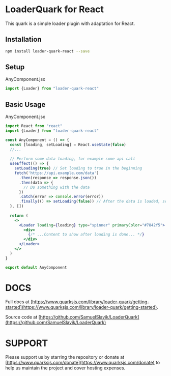 # LoaderQuark for React

This quark is a simple loader plugin with adaptation for React.

## Installation

```sh
npm install loader-quark-react --save
```

## Setup
AnyComponent.jsx
```js
import {Loader} from "loader-quark-react"
```

## Basic Usage
AnyComponent.jsx
```jsx
import React from "react"
import {Loader} from "loader-quark-react"

const AnyComponent = () => {
  const [loading, setLoading] = React.useState(false)
  //...
  
  // Perform some data loading, for example some api call
  useEffect(() => {
    setLoading(true) // Set loading to true in the beginning
    fetch('https://api.example.com/data')
      .then(response => response.json())
      .then(data => {
        // Do something with the data
      })
      .catch(error => console.error(error))
      .finally(() => setLoading(false)) // After the data is loaded, set loading to false
  }, [])
  
  return (
    <>
      <Loader loading={loading} type="spinner" primaryColor="#7842f5">
        <div>
          {/* ...Content to show after loading is done... */}
        </div>  
      </Loader>
    </>
  ) 
}

export default AnyComponent
```


# DOCS
Full docs at [https://www.quarksjs.com/library/loader-quark/getting-started](https://www.quarksjs.com/library/loader-quark/getting-started).

Source code at [https://github.com/SamuelSlavik/LoaderQuark](https://github.com/SamuelSlavik/LoaderQuark)

# SUPPORT
Please support us by starring the repository or donate at [https://www.quarksjs.com/donate](https://www.quarksjs.com/donate) to help us maintain the project and cover hosting expenses.